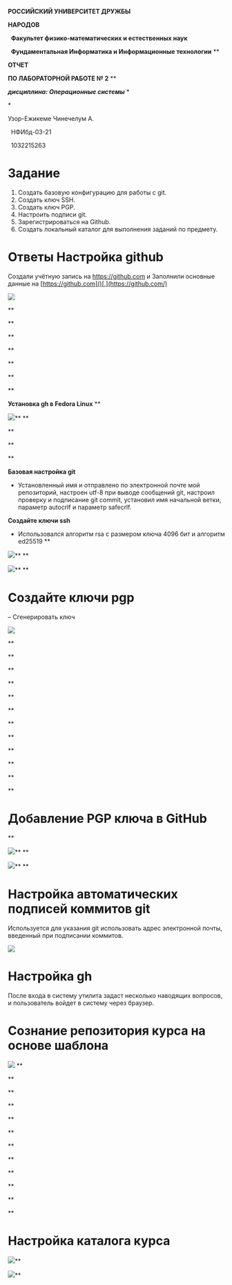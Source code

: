 ﻿**РОССИЙСКИЙ УНИВЕРСИТЕТ ДРУЖБЫ** 

**НАРОДОВ** 

` `**Факультет физико-математических и естественных наук** 

` `**Фундаментальная Информатика и Информационные технологии** 
**


**ОТЧЕТ**  

**ПО ЛАБОРАТОРНОЙ РАБОТЕ № 2** 
**


***дисциплина:* *Операционные системы*** 
\*

\*












Узор-Ежикеме Чинечелум А. 

` `НФИбд-03-21 

` `1032215263  








#
# **Задание**  
1. Создать базовую конфигурацию для работы с git.  
1. Создать ключ SSH.  
1. Создать ключ PGP.  
1. Настроить подписи git.  
1. Зарегистрироваться на Github.  
1. Создать локальный каталог для выполнения заданий по предмету. 


# **Ответы Настройка github** 
Создали учётную запись на https://github.com и Заполнили основные данные на [https://github.com]()[.](https://github.com/) 

![](Aspose.Words.a5faecca-43ed-4101-9aa4-d12586bb6739.001.jpeg) 


**

**

**

**

**

**

**


**Установка gh в Fedora Linux** 
**


![](Aspose.Words.a5faecca-43ed-4101-9aa4-d12586bb6739.002.jpeg)** 
**

**

**

**


**Базовая настройка git** 

- Установленный имя и отправлено по электронной почте мой репозиторий, настроен utf-8 при выводе сообщений git, настроил проверку и подписание git commit, установил имя начальной ветки, параметр autocrlf и параметр safecrlf. 



**Создайте ключи ssh** 

- Использовался алгоритм rsa с размером ключа 4096 бит и алгоритм ed25519 
**


![](Aspose.Words.a5faecca-43ed-4101-9aa4-d12586bb6739.003.jpeg)** 
**


![](Aspose.Words.a5faecca-43ed-4101-9aa4-d12586bb6739.004.jpeg)** 
**

# **Создайте ключи pgp** 
– Сгенерировать ключ 



![](Aspose.Words.a5faecca-43ed-4101-9aa4-d12586bb6739.005.jpeg) 


**

**

**

**

**

**

**

**

**

**

**

**

# **Добавление PGP ключа в GitHub** 
** 

![](Aspose.Words.a5faecca-43ed-4101-9aa4-d12586bb6739.006.jpeg)** 
**


![](Aspose.Words.a5faecca-43ed-4101-9aa4-d12586bb6739.007.jpeg)** 
**

# **Настройка автоматических подписей коммитов git** 
Используется для указания git использовать адрес электронной почты, введенный при подписании коммитов. 

![](Aspose.Words.a5faecca-43ed-4101-9aa4-d12586bb6739.008.jpeg) 


# **Настройка gh** 
После входа в систему утилита задаст несколько наводящих вопросов, и пользователь войдет в систему через браузер. 
# **Сознание репозитория курса на основе шаблона** 


![](Aspose.Words.a5faecca-43ed-4101-9aa4-d12586bb6739.009.png) 
**

**

**

**

**

**

**

**

**

**

**

**

# **Настройка каталога курса** 
![](Aspose.Words.a5faecca-43ed-4101-9aa4-d12586bb6739.010.jpeg)** 

![](Aspose.Words.a5faecca-43ed-4101-9aa4-d12586bb6739.011.jpeg)**  


